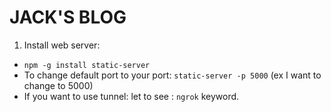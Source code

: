 # JACK'S BLOG

1. Install web server:
- ``npm -g install static-server``
- To change default port to your port:
``static-server -p 5000`` (ex I want to change to 5000)  
- If you want to use tunnel: let to see : ``ngrok`` keyword.  
